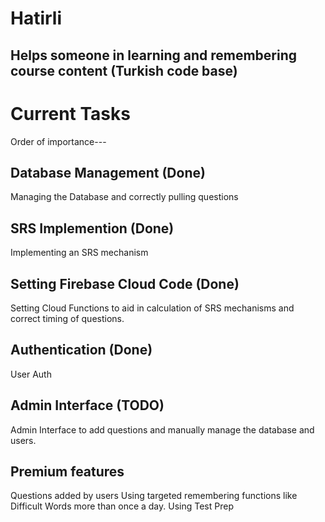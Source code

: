 # Hatirli
Helps someone in learning and remembering course content (Turkish code base)
----
# Current Tasks
Order of importance---
## Database Management (Done)
Managing the Database and correctly pulling questions
## SRS Implemention (Done)
Implementing an SRS mechanism
## Setting Firebase Cloud Code (Done)
Setting Cloud Functions to aid in calculation of SRS mechanisms and correct timing of questions.
## Authentication (Done)
User Auth
## Admin Interface (TODO)
Admin Interface to add questions and manually manage the database and users.
## Premium features
Questions added by users
Using targeted remembering functions like Difficult Words more than once a day. 
Using Test Prep
